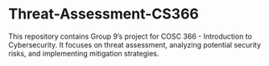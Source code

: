 # Threat-Assessment-CS366
This repository contains Group 9’s project for COSC 366 - Introduction to Cybersecurity. It focuses on threat assessment, analyzing potential security risks, and implementing mitigation strategies.
